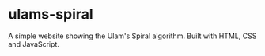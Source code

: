 # ulams-spiral
A simple website showing the Ulam's Spiral algorithm. Built with HTML, CSS and JavaScript.
